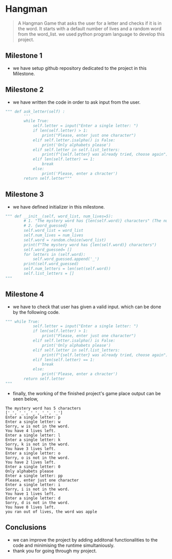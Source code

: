 # Hangman 

> A Hangman Game that asks the user for a letter and checks if it is in the word. It starts with a default number of lives and a random word from the word_list. we used python program language to develop this project.

## Milestone 1

- we have setup github repository dedicated to the project in this Milestone.

## Milestone 2
- we have written the code in order to ask input from the user.
```python
""" def ask_letter(self) :
        '''
        while True:
            self.letter = input("Enter a single letter: ")
            if len(self.letter) > 1:
                print("Please, enter just one character")
            elif self.letter.isalpha() is False:
                print('Only alphabets please')
            elif self.letter in self.list_letters:
                print(f"{self.letter} was already tried, choose again")
            elif len(self.letter) == 1:
                break  
            else:
                print('Please, enter a chracter')
        return self.letter"""
```

## Milestone 3

- we have defined initializer in this milestone.
```python
""" def __init__(self, word_list, num_lives=5):
        # 1. "The mystery word has {len(self.word)} characters" (The number of letters is NOT the UNIQUE number of letters)
        # 2. {word_guessed}
        self.word_list = word_list
        self.num_lives = num_lives
        self.word = random.choice(word_list)
        print(f"The mystery word has {len(self.word)} characters")
        self.word_guessed= []
        for letters in (self.word):
            self.word_guessed.append('_')
        print(self.word_guessed)
        self.num_letters = len(set(self.word))
        self.list_letters = []
"""
```
## Milestone 4
- we have to check that user has given a valid input. which can be done by the following code.
```python 
""" while True:
            self.letter = input("Enter a single letter: ")
            if len(self.letter) > 1:
                print("Please, enter just one character")
            elif self.letter.isalpha() is False:
                print('Only alphabets please')
            elif self.letter in self.list_letters:
                print(f"{self.letter} was already tried, choose again")
            elif len(self.letter) == 1:
                break  
            else:
                print('Please, enter a chracter')
        return self.letter
"""
```
- finally, the working of the finished project's game place output can be seen below,
```
The mystery word has 5 characters
['_', '_', '_', '_', '_']
Enter a single letter: p
Enter a single letter: w
Sorry, w is not in the word.
You have 4 lives left.
Enter a single letter: l
Enter a single letter: k
Sorry, k is not in the word.
You have 3 lives left.
Enter a single letter: o
Sorry, o is not in the word.
You have 2 lives left.
Enter a single letter: 0
Only alphabets please
Enter a single letter: pp
Please, enter just one character
Enter a single letter: i
Sorry, i is not in the word.
You have 1 lives left.
Enter a single letter: d
Sorry, d is not in the word.
You have 0 lives left.
you ran out of lives, the word was apple
```
## Conclusions

- we can improve the project by adding additonal functionalities to the code and minimising the runtime simultaniously.
- thank you for going through my project.
